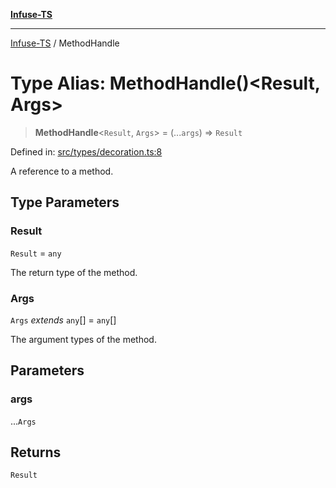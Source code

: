 [**Infuse-TS**](../README.md)

***

[Infuse-TS](../README.md) / MethodHandle

# Type Alias: MethodHandle()\<Result, Args\>

> **MethodHandle**\<`Result`, `Args`\> = (...`args`) => `Result`

Defined in: [src/types/decoration.ts:8](https://github.com/D-Kay6/Infuse-TS/blob/1387e3f339bea91025c5da407e0b7dff28feffb5/src/types/decoration.ts#L8)

A reference to a method.

## Type Parameters

### Result

`Result` = `any`

The return type of the method.

### Args

`Args` *extends* `any`[] = `any`[]

The argument types of the method.

## Parameters

### args

...`Args`

## Returns

`Result`
